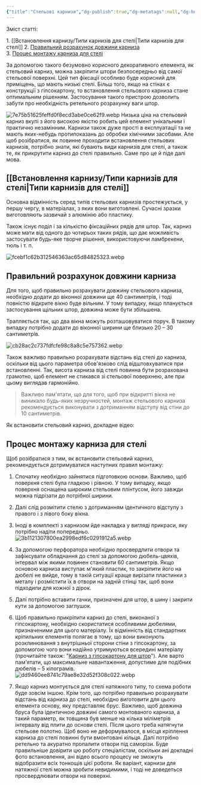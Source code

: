 ```yaml
---
{"title":"Стельові карнизи","dg-publish":true,"dg-metatags":null,"dg-home":null,"permalink":"/vstanovlennya-karnizu/stelovi-karnizi/","dgPassFrontmatter":true,"noteIcon":""}
---
```



Зміст статті:  

1\. [[Встановлення карнизу/Типи карнизів для стелі\|Типи карнизів для стелі]]
2\. [Правильний розрахунок довжини карниза](#2)  
3\. [Процес монтажу карниза для стелі](#3)

За допомогою такого безумовно корисного декоративного елемента, як стельовий карниз, можна закріпити штори безпосередньо від самої стельової поверхні. Цей тип фіксації особливо буде корисний для приміщень, що мають низькі стелі. Більш того, якщо на стінах є конструкції з гіпсокартону, то встановлення стельового карниза стане оптимальним рішенням. Застосування такого пристрою дозволить забути про необхідність ретельного розрахунку ваги штор.

![7e75b51625feffd0f8ecd3abe0ce62f9.webp](/img/user/7e75b51625feffd0f8ecd3abe0ce62f9.webp)
Низька ціна на стельовий карниз вкупі з його високою якістю робить цей елемент унікальним і практично незамінним. Карнизи також дуже прості в експлуатації та не мають яких-небудь протипоказань до обробки хімічними засобами. Але щоб розібратися, як повинне проходити встановлення стельових карнизів, потрібно знати, які бувають види карнизів для стелі, а також те, як прикрутити карниз до стелі правильно. Саме про це й піде далі мова.

## [[Встановлення карнизу/Типи карнизів для стелі\|Типи карнизів для стелі]]

Основна відмінність серед типів стельових карнизів простежується, у першу чергу, в матеріалах, з яких вони виготовлені. Сучасні зразки виготовляють зазвичай з алюмінію або пластику.

Також існує поділ і за кількістю фіксаційних рядів для штор. Так, карниз може мати від одного до чотирьох таких рядів, що дає можливість застосувати будь-яке творче рішення, використовуючи ламбрекени, тюль і т. п.

![fcebf1c62b312546363ac65d84825323.webp](/img/user/fcebf1c62b312546363ac65d84825323.webp)


## Правильний розрахунок довжини карниза

Для того, щоб правильно розрахувати довжину стельового карниза, необхідно додати до віконної довжини ще 40 сантиметрів, і тоді повністю відкрите вікно буде вільним. У тому випадку, якщо планується застосування щільних штор, довжина може бути збільшена.

Трапляється так, що два вікна можуть розташовуватися поруч. В такому випадку потрібно додати до віконної ширини ще близько 20 – 30 сантиметрів.

![cb28ac2c737fdfcfe98c8a8c5e757362.webp](/img/user/cb28ac2c737fdfcfe98c8a8c5e757362.webp)

Також важливо правильно розрахувати відстань від стелі до карниза, оскільки від цього параметра обов'язково слід відштовхуватися при встановленні. Так, висота карниза від стелі повинна бути розрахована грамотно, щоб елемент не стикався зі стельової поверхнею, але при цьому виглядав гармонійно.

> Важливо пам'ятати, що для того, щоб при відкритті вікна не виникало будь-яких незручностей, монтаж стельового карниза рекомендується виконувати з дотриманням відступу від стіни до 10 сантиметрів.

Як встановити стельовий карниз, докладне відео:

## Процес монтажу карниза для стелі

Щоб розібратися з тим, як встановити стельовий карниз, рекомендується дотримуватися наступних правил монтажу:

1.  Спочатку необхідно зайнятися підготовкою основи. Важливо, щоб поверхня стелі була гладкою і рівною. У тому випадку, якщо поверхня оснащена широким стельовим плінтусом, його завжди можна підрізати до потрібної ширини.
2.  Далі слід розмітити стелю з дотриманням ідентичного відступу з правого і з лівого боку вікна.
3.  Іноді в комплекті з карнизом йде накладка у вигляді прикраси, яку потрібно надіти попередньо.
![3b1121307800ea2998edf6c0291912a5.webp](/img/user/3b1121307800ea2998edf6c0291912a5.webp)
4.  За допомогою перфоратора необхідно просвердлити отвори та зафіксувати обладнання до стелі за допомогою дюбель-цвяхів, інтервал між якими повинен становити 60 сантиметрів. Якщо основою карниза виступає м'який пластик, то закріпити його на дюбелі не вийде, тому в такій ситуації краще вирізати пластинки з металу і розмістити їх в отвори на задній стінці так, щоб вони підходили для кожної з дірок.
5.  Далі потрібно вставити гачки, призначені для штор, в шину і закрити кути за допомогою заглушок.
6.  Щоб правильно прикріпити карниз до стелі, виконаної з гіпсокартону, необхідно скористатися особливими дюбелями, призначеними для цього матеріалу. Їх відмінність від стандартних кріпильних елементів полягає в тому, що вони виконують розклинювання з внутрішньої сторони стіни з гіпсокартону, за допомогою чого вони надійно утримуються всередині матеріалу (прочитайте також: "[Карниз з гіпсокартону для штор](https://ceilingmastak.com.ua/types-ceilings/made-drywall/karniz-v-steli-z-gipsokartonu-varianti-pristroyu.html)"). Але варто пам'ятати, що максимальне навантаження, допустиме для подібних дюбелів – 5 кілограмів.
![dd9460ee8741c79ae8e32d52f308c022.webp](/img/user/dd9460ee8741c79ae8e32d52f308c022.webp)

1.  Якщо карниз монтується для стелі натяжного типу, то схема роботи буде зовсім іншою. Крім того, що потрібно правильно розрахувати відстань від карниза до стелі, необхідно виготовити для цього елемента основу, яку представляє брус. Важливо, щоб довжина бруса була ідентичною довжині самого монтованого карниза, а такий параметр, як товщина був менше на кілька міліметрів інтервалу від плити до основи стелі. Після цього треба натягнути стельове полотно. Щоб воно не деформувалося, в місця кріплення карниза до стелі повинні бути вмонтовані кільця. Далі потрібно ретельно та акуратно пропалити отвори під саморізи. Буде правильніше довірити цю роботу спеціалістам, оскільки ані докладні фото встановлення, ані відео всього процесу не зможуть відобразити всіх тонкощів цієї роботи. Як варіант, карнизи для натяжної стелі можна зробити невидимими, і тоді не доведеться просвердлювати отвори на поверхні.
